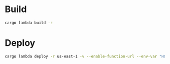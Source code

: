 # Build

```bash
cargo lambda build -r
```

# Deploy

```bash
cargo lambda deploy -r us-east-1 -v --enable-function-url --env-var "HOME=/mnt/data"  log3-lambda
```
